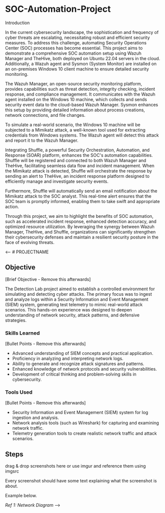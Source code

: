 # SOC-Automation-Project

Introduction

In the current cybersecurity landscape, the sophistication and frequency of cyber threats are escalating, necessitating robust and efficient security measures. To address this challenge, automating Security Operations Center (SOC) processes has become essential. This project aims to demonstrate a comprehensive SOC automation setup using Wazuh Manager and TheHive, both deployed on Ubuntu 22.04 servers in the cloud. Additionally, a Wazuh agent and Sysmon (System Monitor) are installed on an on-premises Windows 10 client machine to ensure detailed security monitoring. 

The Wazuh Manager, an open-source security monitoring platform, provides capabilities such as threat detection, integrity checking, incident response, and compliance management. It communicates with the Wazuh agent installed on the Windows 10 machine, which collects and sends security event data to the cloud-based Wazuh Manager. Sysmon enhances this setup by providing detailed information about process creations, network connections, and file changes.

To simulate a real-world scenario, the Windows 10 machine will be subjected to a Mimikatz attack, a well-known tool used for extracting credentials from Windows systems. The Wazuh agent will detect this attack and report it to the Wazuh Manager. 

Integrating Shuffle, a powerful Security Orchestration, Automation, and Response (SOAR) platform, enhances the SOC's automation capabilities. Shuffle will be registered and connected to both Wazuh Manager and TheHive, facilitating seamless data flow and incident management. When the Mimikatz attack is detected, Shuffle will orchestrate the response by sending an alert to TheHive, an incident response platform designed to efficiently manage and investigate security events.

Furthermore, Shuffle will automatically send an email notification about the Mimikatz attack to the SOC analyst. This real-time alert ensures that the SOC team is promptly informed, enabling them to take swift and appropriate action.

Through this project, we aim to highlight the benefits of SOC automation, such as accelerated incident response, enhanced detection accuracy, and optimized resource utilization. By leveraging the synergy between Wazuh Manager, TheHive, and Shuffle, organizations can significantly strengthen their cybersecurity defenses and maintain a resilient security posture in the face of evolving threats.

<-- # PROJECTNAME

## Objective
[Brief Objective - Remove this afterwards]

The Detection Lab project aimed to establish a controlled environment for simulating and detecting cyber attacks. The primary focus was to ingest and analyze logs within a Security Information and Event Management (SIEM) system, generating test telemetry to mimic real-world attack scenarios. This hands-on experience was designed to deepen understanding of network security, attack patterns, and defensive strategies.

### Skills Learned
[Bullet Points - Remove this afterwards]

- Advanced understanding of SIEM concepts and practical application.
- Proficiency in analyzing and interpreting network logs.
- Ability to generate and recognize attack signatures and patterns.
- Enhanced knowledge of network protocols and security vulnerabilities.
- Development of critical thinking and problem-solving skills in cybersecurity.

### Tools Used
[Bullet Points - Remove this afterwards]

- Security Information and Event Management (SIEM) system for log ingestion and analysis.
- Network analysis tools (such as Wireshark) for capturing and examining network traffic.
- Telemetry generation tools to create realistic network traffic and attack scenarios.

## Steps
drag & drop screenshots here or use imgur and reference them using imgsrc

Every screenshot should have some text explaining what the screenshot is about.

Example below.

*Ref 1: Network Diagram*
-->
